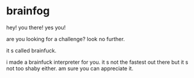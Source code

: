 # brainfog

hey! you there! yes you!

are you looking for a challenge? look no further.

it s called brainfuck.

i made a brainfuck interpreter for you. it s not the fastest out there but it s not too shaby either. am sure you can appreciate it.

